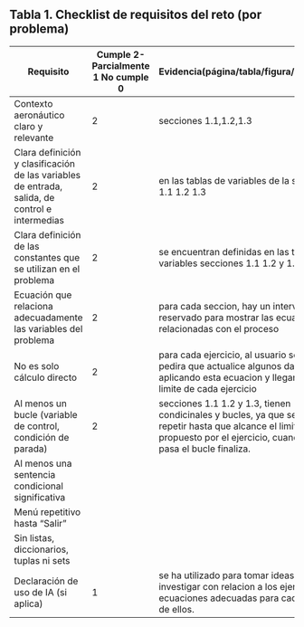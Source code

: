 ## Tabla 1. Checklist de requisitos del reto (por problema)

| Requisito | Cumple 2-Parcialmente 1 No cumple     0 | Evidencia(página/tabla/figura/sección) |
| --- | --- | --- |
| Contexto aeronáutico claro y relevante | 2 | secciones 1.1,1.2,1.3 |
| Clara definición y clasificación de las variables de entrada, salida, de control e intermedias | 2 | en las tablas de variables de la seccion 1.1 1.2 1.3 |
| Clara definición de las constantes que se utilizan en el problema | 2 | se encuentran definidas en las tablas de variables secciones 1.1 1.2 y 1.3 |
| Ecuación que relaciona adecuadamente las variables del problema | 2 | para cada seccion, hay un intervalo reservado para mostrar las ecuaciones relacionadas con el proceso |
| No es solo cálculo directo | 2 | para cada ejercicio, al usuario se le pedira que actualice algunos datos, aplicando esta ecuacion y llegando al limite de cada ejercicio |
| Al menos un bucle (variable de control, condición de parada) | 2 | secciones 1.1 1.2 y 1.3, tienen condicinales y bucles, ya que se deben repetir hasta que alcance el limite propuesto por el ejercicio, cuando lo pasa el bucle finaliza. |
| Al menos una sentencia condicional significativa |  |  |
| Menú repetitivo hasta “Salir” |  |  |
| Sin listas, diccionarios, tuplas ni sets |  |  |
| Declaración de uso de IA (si aplica) | 1 | se ha utilizado para tomar ideas y investigar con relacion a los ejercicio las ecuaciones adecuadas para cada uno de ellos. |